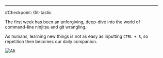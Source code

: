 ---

#Checkpoint: Git-tastic

The first week has been an unforgiving, deep-dive into the world of command-line ninjitsu and git wrangling.

As humans, learning new things is not as easy as inputting `CTRL + S`, so repetition then becomes our daily companion.

![Alt](http://media.giphy.com/media/DYZL7ufnBxk2c/giphy.gif)


